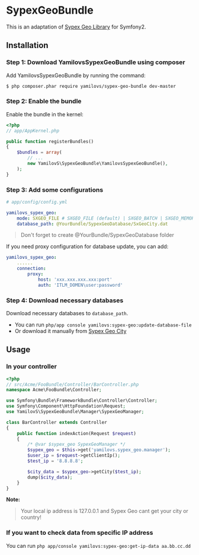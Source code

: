 SypexGeoBundle
==============

This is an adaptation of [Sypex Geo Library](https://sypexgeo.net/) for Symfony2.
 
Installation
------------

### Step 1: Download YamilovsSypexGeoBundle using composer

Add YamilovsSypexGeoBundle by running the command:

``` bash
$ php composer.phar require yamilovs/sypex-geo-bundle dev-master
```

### Step 2: Enable the bundle

Enable the bundle in the kernel:

``` php
<?php
// app/AppKernel.php

public function registerBundles()
{
    $bundles = array(
        // ...
        new YamilovS\SypexGeoBundle\YamilovsSypexGeoBundle(),
    );
}
```

### Step 3: Add some configurations

``` yaml
# app/config/config.yml

yamilovs_sypex_geo:
    mode: SXGEO_FILE # SXGEO_FILE (default) | SXGEO_BATCH | SXGEO_MEMORY
    database_path: @YourBundle/SypexGeoDatabase/SxGeoCity.dat
```
> Don't forget to create @YourBundle/SypexGeoDatabase folder

If you need proxy configuration for database update, you can add:
``` yaml
yamilovs_sypex_geo:
    ......
    connection:
        proxy:
            host: 'xxx.xxx.xxx.xxx:port'
            auth: 'ITLM_DOMEN\user:password'
```


### Step 4: Download necessary databases

Download necessary databases to `database_path`. 
- You can run `php/app console yamilovs:sypex-geo:update-database-file`
- Or download it manually from [Sypex Geo City](https://sypexgeo.net/files/SxGeoCity_utf8.zip)

Usage
-----

### In your controller
``` php
<?php
// src/Acme/FooBundle/Controller/BarController.php
namespace Acme\FooBundle\Controller;

use Symfony\Bundle\FrameworkBundle\Controller\Controller;
use Symfony\Component\HttpFoundation\Request;
use YamilovS\SypexGeoBundle\Manager\SypexGeoManager;

class BarController extends Controller
{
    public function indexAction(Request $request)
    {
        /* @var $sypex_geo SypexGeoManager */
        $sypex_geo = $this->get('yamilovs.sypex_geo.manager');
        $user_ip = $request->getClientIp();
        $test_ip = '8.8.8.8';

        $city_data = $sypex_geo->getCity($test_ip);
        dump($city_data);
    }
}
```

**Note:**

> Your local ip address is 127.0.0.1 and Sypex Geo cant get your city or country!

### If you want to check data from specific IP address
You can run `php app/console yamilovs:sypex-geo:get-ip-data aa.bb.cc.dd`
